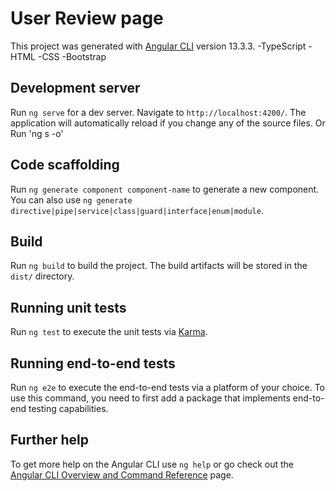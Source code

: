 # User Review page

This project was generated with [Angular CLI](https://github.com/angular/angular-cli) version 13.3.3.
-TypeScript
-HTML
-CSS
-Bootstrap 
## Development server

Run `ng serve` for a dev server. Navigate to `http://localhost:4200/`. The application will automatically reload if you change any of the source files.
Or Run 'ng s -o'
## Code scaffolding

Run `ng generate component component-name` to generate a new component. You can also use `ng generate directive|pipe|service|class|guard|interface|enum|module`.

## Build

Run `ng build` to build the project. The build artifacts will be stored in the `dist/` directory.

## Running unit tests

Run `ng test` to execute the unit tests via [Karma](https://karma-runner.github.io).

## Running end-to-end tests

Run `ng e2e` to execute the end-to-end tests via a platform of your choice. To use this command, you need to first add a package that implements end-to-end testing capabilities.

## Further help

To get more help on the Angular CLI use `ng help` or go check out the [Angular CLI Overview and Command Reference](https://angular.io/cli) page.
